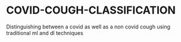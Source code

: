 # COVID-COUGH-CLASSIFICATION
Distinguishing between a covid as well as a non covid cough using traditional ml and dl techniques
